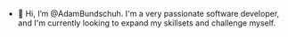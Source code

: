 - 👋 Hi, I’m @AdamBundschuh. I'm a very passionate software developer, and I'm currently looking to expand my skillsets and challenge myself.


<!---
AdamBundschuh/AdamBundschuh is a ✨ special ✨ repository because its `README.md` (this file) appears on your GitHub profile.
You can click the Preview link to take a look at your changes.
--->
